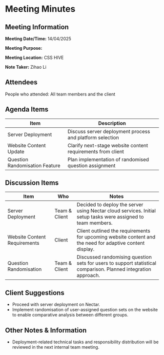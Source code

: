 # Meeting Minutes

## Meeting Information

**Meeting Date/Time:** 14/04/2025

**Meeting Purpose:** 

**Meeting Location:** CSS HIVE

**Note Taker:** Zihao Li

## Attendees

People who attended: All team members and the client


## Agenda Items
| Item                                          | Description                                                  |
| --------------------------------------------- | ------------------------------------------------------------ |
| Server Deployment            | Discuss server deployment process and platform selection    |
| Website Content Update       | Clarify next-stage website content requirements from client |
| Question Randomisation Feature | Plan implementation of randomised question assignment       |

## Discussion Items
| Item                        | Who    | Notes                                              |
| --------------------------- | ------ | -------------------------------------------------- |
| Server Deployment            | Team & Client | Decided to deploy the server using Nectar cloud services. Initial setup tasks were assigned to team members. |
| Website Content Requirements | Client | Client outlined the requirements for upcoming website content and the need for adaptive content display. |
| Question Randomisation       | Team & Client | Discussed randomising question sets for users to support statistical comparison. Planned integration approach. |


## Client Suggestions
- Proceed with server deployment on Nectar.
- Implement randomisation of user-assigned question sets on the website to enable comparative analysis between different groups.

## Other Notes & Information
- Deployment-related technical tasks and responsibility distribution will be reviewed in the next internal team meeting.
